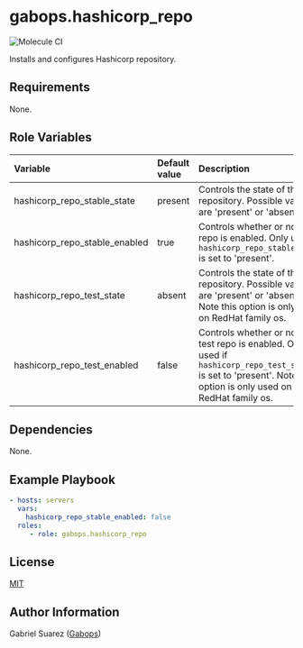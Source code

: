 gabops.hashicorp_repo
=====================
![Molecule CI](https://github.com/gabops/ansible-role-hashicorp-repo/workflows/Molecule%20CI/badge.svg?branch=master)

Installs and configures Hashicorp repository.

Requirements
------------

None.

Role Variables
--------------

| Variable | Default value | Description |
| :--- | :--- | :--- |
| hashicorp_repo_stable_state | present | Controls the state of the repository. Possible values are 'present' or 'absent'. |
| hashicorp_repo_stable_enabled | true | Controls whether or not the repo is enabled. Only used if `hashicorp_repo_stable_state` is set to 'present'. |
| hashicorp_repo_test_state | absent | Controls the state of the test repository. Possible values are 'present' or 'absent'. Note this option is only used on RedHat family os. |
| hashicorp_repo_test_enabled | false | Controls whether or not the test repo is enabled. Only used if `hashicorp_repo_test_state` is set to 'present'. Note this option is only used on RedHat family os. |

Dependencies
------------

None.

Example Playbook
----------------

```yaml
- hosts: servers
  vars:
    hashicorp_repo_stable_enabled: false
  roles:
     - role: gabops.hashicorp_repo
```

License
-------

[MIT]((./LICENSE))

Author Information
------------------

Gabriel Suarez ([Gabops](https://github.com/gabops))
